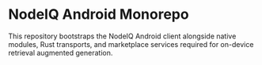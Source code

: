 # NodeIQ Android Monorepo

This repository bootstraps the NodeIQ Android client alongside native modules, Rust transports, and marketplace services required for on-device retrieval augmented generation.
